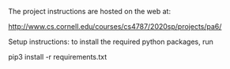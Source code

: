 The project instructions are hosted on the web at:

http://www.cs.cornell.edu/courses/cs4787/2020sp/projects/pa6/


Setup instructions: to install the required python packages, run

pip3 install -r requirements.txt
